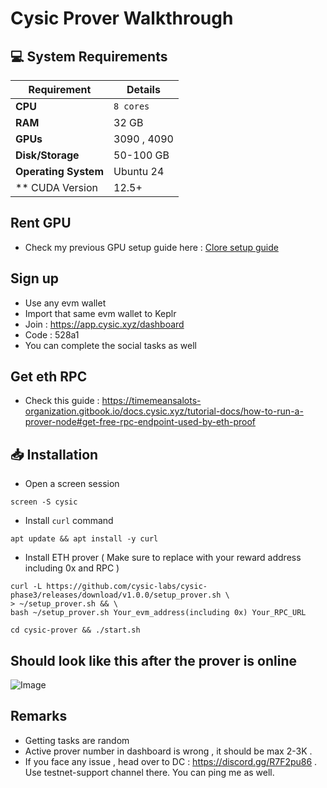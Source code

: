 # Cysic Prover Walkthrough

## 💻 System Requirements

| Requirement                         | Details                                                     |
|-------------------------------------|-------------------------------------------------------------|
| **CPU**                             | `8 cores`                                                   |
| **RAM**                             | 32 GB                                                       |
| **GPUs**                            | 3090 , 4090                                                 |
| **Disk/Storage**                    | 50-100 GB                                                   |
| **Operating System**                | Ubuntu 24                                                   |
|** CUDA Version                      | 12.5+                                                       |
## Rent GPU

- Check my previous GPU setup guide here : [Clore setup guide ](https://github.com/FragIfty01/Gensyn-via-Clore-ai)

## Sign up 

- Use any evm wallet 
- Import that same evm wallet to Keplr 
- Join : https://app.cysic.xyz/dashboard 
- Code : 528a1
- You can complete the social tasks as well

## Get eth RPC

- Check this guide : https://timemeansalots-organization.gitbook.io/docs.cysic.xyz/tutorial-docs/how-to-run-a-prover-node#get-free-rpc-endpoint-used-by-eth-proof

## 📥 Installation

- Open a screen session
```
screen -S cysic
```

- Install `curl` command
```
apt update && apt install -y curl
```

- Install ETH prover ( Make sure to replace with your reward address including 0x and RPC )

  
```
curl -L https://github.com/cysic-labs/cysic-phase3/releases/download/v1.0.0/setup_prover.sh \
> ~/setup_prover.sh && \
bash ~/setup_prover.sh Your_evm_address(including 0x) Your_RPC_URL
```

```
cd cysic-prover && ./start.sh
```

## Should look like this after the prover is online 

![Image](https://github.com/user-attachments/assets/ec85ed72-e1b0-4bb3-9fd4-97475f754e79)

## Remarks

- Getting tasks are random
- Active prover number in dashboard is wrong , it should be max 2-3K .
- If you face any issue , head over to DC : https://discord.gg/R7F2pu86 . Use testnet-support channel there. You can ping me as well.




